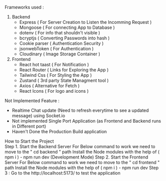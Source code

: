 Frameworks used :
  1. Backend
     - Express ( For Server Creation to Listen the Incomming Request )
     - Mongoose ( For connecting App to Database )
     - dotenv ( For info that shouldn't visible  )
     - bcryptjs ( Converting Passwords into hash )
     - Cookie parser ( Authentication Security )
     - jsonwebToken ( For Authentication )
     - Cloudinary ( Image Storage Container )
  2. Frontend
     - React hot taast ( For Notification )
     - React Router ( Links for Exploring the App )
     - Tailwind Css ( For Styling the App )
     - Zustand ( 3rd party State Managment tool )
     - Axios ( Alternative for Fetch )
     - React Icons ( For logo and icons )
     
       
Not Implemented Feature : 
  - Realtime Chat update (Need to refresh everytime to see a updated message) using Socket.io
  - Not implemented Single Port Application (as Frontend and Backend runs in Different port)
  - Haven't Done the Production Build application
  
  How to Start the Project   
   Step 1. Start the Backend Server 
           For Below command to work we need to move to the " cd backend " path 
           Install the Node modules with the help of ( npm i )
           - npm run dev (Development Mode)
   Step 2. Start the Frontend Server 
           For Below command to work we need to move to the " cd frontend " path 
            Install the Node modules with the help of ( npm i )
           - npm run dev
    Step 3 : Go to the http://localhost:5173/ to test the application


   
